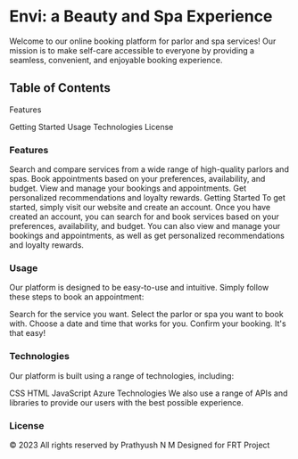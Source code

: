 # Envi: a Beauty and Spa Experience

Welcome to our online booking platform for parlor and spa services! Our mission is to make self-care accessible to everyone by providing a seamless, convenient, and enjoyable booking experience.

## Table of Contents

Features

Getting Started
Usage
Technologies
License

### Features

Search and compare services from a wide range of high-quality parlors and spas.
Book appointments based on your preferences, availability, and budget.
View and manage your bookings and appointments.
Get personalized recommendations and loyalty rewards.
Getting Started
To get started, simply visit our website and create an account. Once you have created an account, you can search for and book services based on your preferences, availability, and budget. You can also view and manage your bookings and appointments, as well as get personalized recommendations and loyalty rewards.

### Usage

Our platform is designed to be easy-to-use and intuitive. Simply follow these steps to book an appointment:

Search for the service you want.
Select the parlor or spa you want to book with.
Choose a date and time that works for you.
Confirm your booking.
It's that easy!

### Technologies
Our platform is built using a range of technologies, including:

CSS
HTML
JavaScript
Azure Technologies
We also use a range of APIs and libraries to provide our users with the best possible experience.

### License

© 2023 All rights reserved by Prathyush N M Designed for FRT Project



